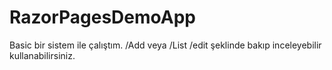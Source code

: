 # RazorPagesDemoApp

Basic bir sistem ile çalıştım. /Add veya /List /edit şeklinde bakıp inceleyebilir kullanabilirsiniz.
